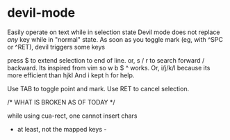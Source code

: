 devil-mode
==========

Easily operate on text while in selection state
Devil mode does not replace *any* key while in "normal" state.
As soon as you toggle mark (eg, with ^SPC or ^RET), devil triggers
some keys

press $ to extend selection to end of line.
or, s / r to search forward / backward.
Its inspired from vim so w b $ ^ works.
Or, i/j/k/l because its more efficient than hjkl
And i kept h for help.

Use TAB to toggle point and mark. Use RET to cancel selection.



/* WHAT IS BROKEN AS OF TODAY */

while using cua-rect, one cannot insert chars
- at least, not the mapped keys -



